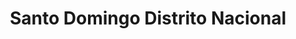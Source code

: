 ---
title: Santo Domingo Distrito Nacional
url: /santo-domingo-distrito-nacional/
latitude: 18.477
longitude: -69.952
---